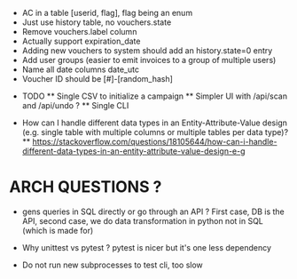 - AC in a table [userid, flag], flag being an enum
- Just use history table, no vouchers.state
- Remove vouchers.label column
- Actually support expiration_date
- Adding new vouchers to system should add an history.state=0 entry
- Add user groups (easier to emit invoices to a group of multiple users)
- Name all date columns date_utc
- Voucher ID should be [#]-[random_hash]

* TODO
** Single CSV to initialize a campaign
** Simpler UI with /api/scan and /api/undo ?
** Single CLI


* How can I handle different data types in an Entity-Attribute-Value design (e.g. single table with multiple columns or multiple tables per data type)?
** https://stackoverflow.com/questions/18105644/how-can-i-handle-different-data-types-in-an-entity-attribute-value-design-e-g


# ARCH QUESTIONS ?

- gens queries in SQL directly or go through an API ? First case, DB is the API, second case, we do data transformation in python not in SQL (which is made for)


- Why unittest vs pytest ? pytest is nicer but it's one less dependency
- Do not run new subprocesses to test cli, too slow
